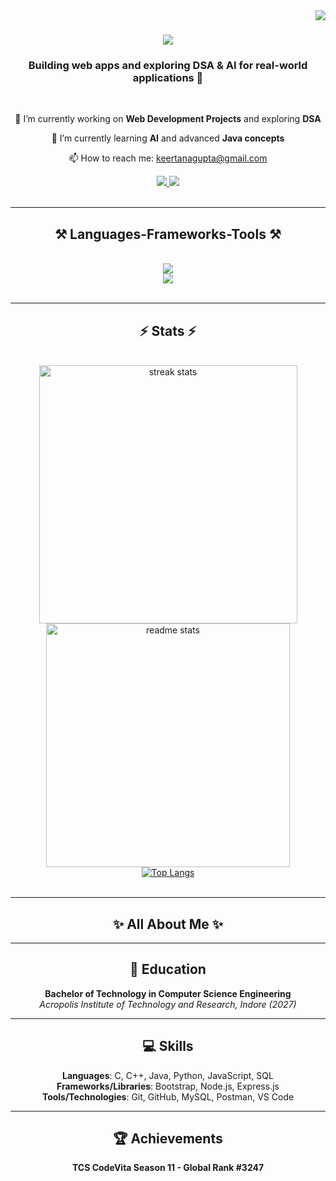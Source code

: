 <img align="right" src="https://visitor-badge.laobi.icu/badge?page_id=KeertanaGupta.KeertanaGupta" />
<h1 align="center">
    <img src="https://readme-typing-svg.herokuapp.com/?font=Righteous&size=35&center=true&vCenter=true&width=500&height=70&duration=4000&lines=Hi+There!+👋;+I'm+Keertana+Gupta!;" />
</h1>


<h3 align="center">Building web apps and exploring DSA & AI for real-world applications 🌟</h3>

<br/>

<div align="center">

🔭 I’m currently working on **Web Development Projects** and exploring **DSA**  

🌱 I’m currently learning **AI** and advanced **Java concepts**  

📫 How to reach me: keertanagupta@gmail.com  

</div>

<div align="center"> 
  <a href="mailto:keertanagupta@gmail.com">
    <img src="https://img.shields.io/badge/Gmail-333333?style=for-the-badge&logo=gmail&logoColor=red" />
  </a>
  <a href="https://www.linkedin.com/in/keertanagupta/" target="_blank">
    <img src="https://img.shields.io/badge/LinkedIn-0077B5?style=for-the-badge&logo=linkedin&logoColor=white" target="_blank" />
  </a>
</div>

<br/>
<hr/>

<h2 align="center">⚒️ Languages-Frameworks-Tools ⚒️</h2>
<br/>
<div align="center">
    <img src="https://skillicons.dev/icons?i=c,cpp,java,python,html,css,bootstrap,javascript,nodejs,mysql" /><br>
    <img src="https://skillicons.dev/icons?i=git,github,postman" /><br>
</div>

<br/>
<hr/>





<h2 align="center">⚡ Stats ⚡</h2>
<br>
<div align="center">
  <!-- Streak Stats -->
  <img width="413" src="https://streak-stats.demolab.com/?user=KeertanaGupta&count_private=true&theme=react&border_radius=10" alt="streak stats"/>
  
  <!-- General GitHub Stats -->
  <img width="390" src="https://github-readme-stats.vercel.app/api?username=KeertanaGupta&count_private=true&show_icons=true&theme=react&rank_icon=github&border_radius=10" alt="readme stats" />
  
  <!-- Top Languages -->
  <br>
  <a href="https://github.com/KeertanaGupta/github-readme-stats">
    <img src="https://github-readme-stats.vercel.app/api/top-langs/?username=KeertanaGupta&count_private=true&show_icons=true&theme=react&rank_icon=github&border_radius=10" alt="Top Langs" />
  </a>
</div>
<br/>
<hr>

<div align="center">

## ✨ All About Me ✨

---

## 🏫 Education

**Bachelor of Technology in Computer Science Engineering**  
*Acropolis Institute of Technology and Research, Indore (2027)* 

---

## 💻 Skills

**Languages**: C, C++, Java, Python, JavaScript, SQL  
**Frameworks/Libraries**: Bootstrap, Node.js, Express.js  
**Tools/Technologies**: Git, GitHub, MySQL, Postman, VS Code  

---

## 🏆 Achievements

 **TCS CodeVita Season 11 - Global Rank #3247**  

</div>
